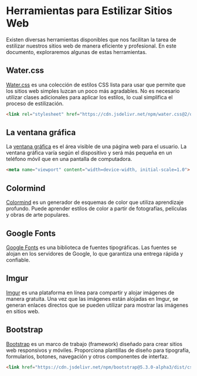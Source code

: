 # Herramientas para Estilizar Sitios Web

Existen diversas herramientas disponibles que nos facilitan la tarea de estilizar nuestros sitios web de manera eficiente y profesional. En este documento, exploraremos algunas de estas herramientas.

## Water.css

[Water.css](https://watercss.kognise.dev/) es una colección de estilos CSS lista para usar que permite que los sitios web simples luzcan un poco más agradables. No es necesario utilizar clases adicionales para aplicar los estilos, lo cual simplifica el proceso de estilización.

```html
<link rel="stylesheet" href="https://cdn.jsdelivr.net/npm/water.css@2/out/water.css">
```

## La ventana gráfica

La [ventana gráfica](https://www.w3schools.com/css/css_rwd_viewport.asp) es el área visible de una página web para el usuario. La ventana gráfica varía según el dispositivo y será más pequeña en un teléfono móvil que en una pantalla de computadora.

```html
<meta name="viewport" content="width=device-width, initial-scale=1.0">
```

## Colormind

[Colormind](http://colormind.io/) es un generador de esquemas de color que utiliza aprendizaje profundo. Puede aprender estilos de color a partir de fotografías, películas y obras de arte populares.

## Google Fonts

[Google Fonts](https://fonts.google.com/) es una biblioteca de fuentes tipográficas. Las fuentes se alojan en los servidores de Google, lo que garantiza una entrega rápida y confiable.

## Imgur

[Imgur](https://imgur.com/) es una plataforma en línea para compartir y alojar imágenes de manera gratuita. Una vez que las imágenes están alojadas en Imgur, se generan enlaces directos que se pueden utilizar para mostrar las imágenes en sitios web.

## Bootstrap

[Bootstrap](https://getbootstrap.com/) es un marco de trabajo (framework) diseñado para crear sitios web responsivos y móviles. Proporciona plantillas de diseño para tipografía, formularios, botones, navegación y otros componentes de interfaz.

```html
<link href="https://cdn.jsdelivr.net/npm/bootstrap@5.3.0-alpha3/dist/css/bootstrap.min.css" rel="stylesheet" integrity="sha384-KK94CHFLLe+nY2dmCWGMq91rCGa5gtU4mk92HdvYe+M/SXH301p5ILy+dN9+nJOZ" crossorigin="anonymous">
```
